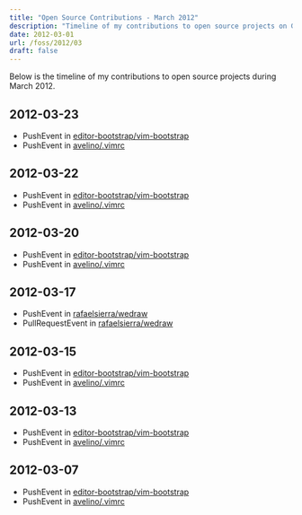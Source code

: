 ```yaml
---
title: "Open Source Contributions - March 2012"
description: "Timeline of my contributions to open source projects on GitHub during March 2012."
date: 2012-03-01
url: /foss/2012/03
draft: false
---
```


Below is the timeline of my contributions to open source projects during March 2012.

## 2012-03-23

- PushEvent in [editor-bootstrap/vim-bootstrap](https://github.com/editor-bootstrap/vim-bootstrap)
- PushEvent in [avelino/.vimrc](https://github.com/avelino/.vimrc)

## 2012-03-22

- PushEvent in [editor-bootstrap/vim-bootstrap](https://github.com/editor-bootstrap/vim-bootstrap)
- PushEvent in [avelino/.vimrc](https://github.com/avelino/.vimrc)

## 2012-03-20

- PushEvent in [editor-bootstrap/vim-bootstrap](https://github.com/editor-bootstrap/vim-bootstrap)
- PushEvent in [avelino/.vimrc](https://github.com/avelino/.vimrc)

## 2012-03-17

- PushEvent in [rafaelsierra/wedraw](https://github.com/rafaelsierra/wedraw)
- PullRequestEvent in [rafaelsierra/wedraw](https://github.com/rafaelsierra/wedraw)

## 2012-03-15

- PushEvent in [editor-bootstrap/vim-bootstrap](https://github.com/editor-bootstrap/vim-bootstrap)
- PushEvent in [avelino/.vimrc](https://github.com/avelino/.vimrc)

## 2012-03-13

- PushEvent in [editor-bootstrap/vim-bootstrap](https://github.com/editor-bootstrap/vim-bootstrap)
- PushEvent in [avelino/.vimrc](https://github.com/avelino/.vimrc)

## 2012-03-07

- PushEvent in [editor-bootstrap/vim-bootstrap](https://github.com/editor-bootstrap/vim-bootstrap)
- PushEvent in [avelino/.vimrc](https://github.com/avelino/.vimrc)

